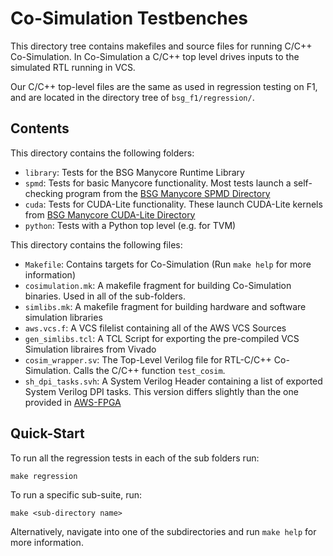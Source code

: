 # Co-Simulation Testbenches

This directory tree contains makefiles and source files for running
C/C++ Co-Simulation. In Co-Simulation a C/C++ top level drives inputs
to the simulated RTL running in VCS. 

Our C/C++ top-level files are the same as used in regression testing
on F1, and are located in the directory tree of `bsg_f1/regression/`.

## Contents

This directory contains the following folders: 

- `library`: Tests for the BSG Manycore Runtime Library
- `spmd`: Tests for basic Manycore functionality. Most tests launch a self-checking program from the [BSG Manycore SPMD Directory](https://github.com/bespoke-silicon-group/bsg_manycore/tree/master/software/spmd)
- `cuda`: Tests for CUDA-Lite functionality. These launch CUDA-Lite kernels from [BSG Manycore CUDA-Lite Directory](https://github.com/bespoke-silicon-group/bsg_manycore/tree/master/software/spmd/bsg_cuda_lite_runtime)
- `python`: Tests with a Python top level (e.g. for TVM)

This directory contains the following files:

- `Makefile`: Contains targets for Co-Simulation (Run `make help` for more information)
- `cosimulation.mk`: A makefile fragment for building Co-Simulation binaries. Used in all of the sub-folders.
- `simlibs.mk`: A makefile fragment for building hardware and software simulation libraries
- `aws.vcs.f`: A VCS filelist containing all of the AWS VCS Sources
- `gen_simlibs.tcl`: A TCL Script for exporting the pre-compiled VCS Simulation libraires from Vivado
- `cosim_wrapper.sv`: The Top-Level Verilog file for RTL-C/C++ Co-Simulation. Calls the C/C++ function `test_cosim`.
- `sh_dpi_tasks.svh`: A System Verilog Header containing a list of exported System Verilog DPI tasks. This version differs slightly than the one provided in [AWS-FPGA](https://github.com/aws/aws-fpga/blob/master/hdk/common/verif/include/sh_dpi_tasks.svh)

## Quick-Start

To run all the regression tests in each of the sub folders run: 

`make regression`

To run a specific sub-suite, run: 

`make <sub-directory name>`

Alternatively, navigate into one of the subdirectories and run `make
help` for more information.

